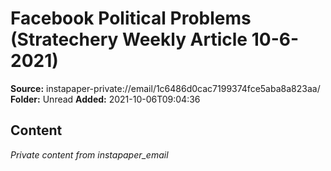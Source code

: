 # Facebook Political Problems (Stratechery Weekly Article 10-6-2021)

**Source:** instapaper-private://email/1c6486d0cac7199374fce5aba8a823aa/
**Folder:** Unread
**Added:** 2021-10-06T09:04:36




## Content
*Private content from instapaper_email*

